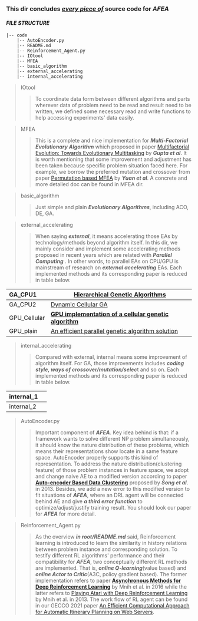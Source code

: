 ### This dir concludes *<u>every piece of</u>* source code for ***AFEA***

#### *FILE STRUCTURE*

```
|-- code
    |-- AutoEncoder.py
    |-- README.md
    |-- Reinforcement_Agent.py
    |-- IOtool
    |-- MFEA
    |-- basic_algorithm
    |-- external_accelerating
    |-- internal_accelerating
```

> IOtool
>
> > To coordinate data form between different algorithms and parts wherever data of problem need to be read and result need to be written, we defined some necessary read and write functions to help accessing experiments' data easily.

> MFEA
>
> > This is a complete and nice implementation for ***Multi-Factorial Evolutionary Algorithm*** which proposed in paper [Multifactorial Evolution: Towards Evolutionary Multitasking](https://ieeexplore.ieee.org/abstract/document/7161358) by ***Gupta et al***. It is worth mentioning that some improvement and adjustment has been taken because specific problem situation faced here. For example, we borrow the  preferred mutation and crossover from paper [Permutation based MFEA](https://www.researchgate.net/profile/Yuan-Yuan-132/publication/313585479_Evolutionary_multitasking_in_permutation-based_combinatorial_optimization_problems_Realization_with_TSP_QAP_LOP_and_JSP/links/5beb8a1792851c6b27bd1021/Evolutionary-multitasking-in-permutation-based-combinatorial-optimization-problems-Realization-with-TSP-QAP-LOP-and-JSP.pdf) by ***Yuan et al***. A concrete and more detailed doc can be found in MFEA dir.

> basic_algorithm
>
> > Just simple and plain ***Evolutionary Algorithms***, including ACO, DE, GA.

> external_accelerating
>
> > When saying ***external***, it means accelerating those EAs by technology/methods beyond algorithm itself. In this dir,  we mainly consider and implement some accelerating methods proposed in recent years which are related with ***Parallel Computing*** . In other words, to parallel EAs on CPU/GPU is mainstream of research on ***external accelerating*** EAs. Each implemented methods and its corresponding paper is reduced in table below.

| GA_CPU1      | [Hierarchical Genetic Algorithms](https://link.springer.com/chapter/10.1007/3-540-45356-3_86) |
| :----------- | ------------------------------------------------------------ |
| GA_CPU2      | [Dynamic Cellular GA](https://ieeexplore.ieee.org/document/1413255) |
| GPU_Cellular | [**GPU implementation of a cellular genetic algorithm**](https://link.springer.com/article/10.1007/s10878-016-0007-y) |
| GPU_plain    | [An efficient parallel genetic algorithm solution ](https://journalofcloudcomputing.springeropen.com/articles/10.1186/s13677-020-0157-4) |

> internal_accelerating
>
> > Compared with external, internal means some improvement of algorithm itself. For GA, those improvements includes ***coding style, ways of crossover/mutation/selec***t and so on. Each implemented methods and its corresponding paper is reduced in table below.

| internal_1 |      |
| ---------- | ---- |
| internal_2 |      |

> AutoEncoder.py
>
> > Important component of ***AFEA***. Key idea behind is that: if a framework wants to solve different NP problem simultaneously, it should know the nature distribution of these problems, which means their representations show locate in a same feature space. AutoEncoder properly supports this kind of representation. To address the nature distribution(clustering feature) of those problem instances in feature space, we adopt and change naive AE to a modified version according to paper [**Auto-encoder Based Data Clustering**](https://link.springer.com/content/pdf/10.1007/978-3-642-41822-8_15.pdf) proposed by ***Song et al***. in 2013. Besides, we add a new error to this modified version to fit situations of ***AFEA***, where an DRL agent will be connected behind AE and give ***a third error function*** to  optimize/adjust/justify training result.  You should look our paper for ***AFEA*** for more detail.

> Reinforcement_Agent.py
>
> > As the overview ***in root/README.md*** said, Reinforcement learning is  introduced to learn the similarity in history relations between problem instance and corresponding solution. To testify different RL algorithms' performance and their compatibility for ***AFEA***, two conceptually different RL methods are implemented. That is, ***online Q-learning***(value based) and ***online Actor to Critic***(A3C, policy gradient based). The former implementation refers to paper [**Asynchronous Methods for Deep Reinforcement Learning**](http://proceedings.mlr.press/v48/mniha16.pdf) by Mnih et al. in 2016 while the latter refers to [Playing Atari with Deep Reinforcement Learning](https://arxiv.org/pdf/1312.5602.pdf?source=post_page---------------------------) by Mnih et al. in 2013. The work flow of RL agent can be found in our GECCO 2021 paper [An Efficient Computational Approach for Automatic Itinerary Planning on Web Servers]().

